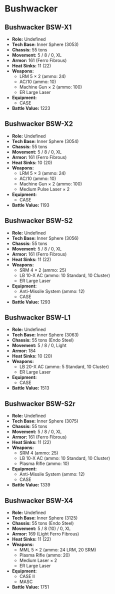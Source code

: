 # Bushwacker
## Bushwacker BSW-X1
- **Role:** Undefined
- **Tech Base:** Inner Sphere (3053)
- **Chassis:** 55 tons
- **Movement:** 5 / 8 / 0, XL
- **Armor:** 161 (Ferro Fibrous)
- **Heat Sinks:** 11 (22)
- **Weapons:**
  - LRM 5 × 2 (ammo: 24)
  - AC/10 (ammo: 10)
  - Machine Gun × 2 (ammo: 100)
  - ER Large Laser
- **Equipment:**
  - CASE
- **Battle Value:** 1223

## Bushwacker BSW-X2
- **Role:** Undefined
- **Tech Base:** Inner Sphere (3054)
- **Chassis:** 55 tons
- **Movement:** 5 / 8 / 0, XL
- **Armor:** 161 (Ferro Fibrous)
- **Heat Sinks:** 10 (20)
- **Weapons:**
  - LRM 5 × 3 (ammo: 24)
  - AC/10 (ammo: 10)
  - Machine Gun × 2 (ammo: 100)
  - Medium Pulse Laser × 2
- **Equipment:**
  - CASE
- **Battle Value:** 1193

## Bushwacker BSW-S2
- **Role:** Undefined
- **Tech Base:** Inner Sphere (3056)
- **Chassis:** 55 tons
- **Movement:** 5 / 8 / 0, XL
- **Armor:** 161 (Ferro Fibrous)
- **Heat Sinks:** 11 (22)
- **Weapons:**
  - SRM 4 × 2 (ammo: 25)
  - LB 10-X AC (ammo: 10 Standard, 10 Cluster)
  - ER Large Laser
- **Equipment:**
  - Anti-Missile System (ammo: 12)
  - CASE
- **Battle Value:** 1293

## Bushwacker BSW-L1
- **Role:** Undefined
- **Tech Base:** Inner Sphere (3063)
- **Chassis:** 55 tons (Endo Steel)
- **Movement:** 5 / 8 / 0, Light
- **Armor:** 184
- **Heat Sinks:** 10 (20)
- **Weapons:**
  - LB 20-X AC (ammo: 5 Standard, 10 Cluster)
  - ER Large Laser
- **Equipment:**
  - CASE
- **Battle Value:** 1513

## Bushwacker BSW-S2r
- **Role:** Undefined
- **Tech Base:** Inner Sphere (3075)
- **Chassis:** 55 tons
- **Movement:** 5 / 8 / 0, XL
- **Armor:** 161 (Ferro Fibrous)
- **Heat Sinks:** 11 (22)
- **Weapons:**
  - SRM 4 (ammo: 25)
  - LB 10-X AC (ammo: 10 Standard, 10 Cluster)
  - Plasma Rifle (ammo: 10)
- **Equipment:**
  - Anti-Missile System (ammo: 12)
  - CASE
- **Battle Value:** 1339

## Bushwacker BSW-X4
- **Role:** Undefined
- **Tech Base:** Inner Sphere (3125)
- **Chassis:** 55 tons (Endo Steel)
- **Movement:** 5 / 8 (10) / 0, XL
- **Armor:** 169 (Light Ferro Fibrous)
- **Heat Sinks:** 11 (22)
- **Weapons:**
  - MML 5 × 2 (ammo: 24 LRM, 20 SRM)
  - Plasma Rifle (ammo: 20)
  - Medium Laser × 2
  - ER Large Laser
- **Equipment:**
  - CASE II
  - MASC
- **Battle Value:** 1751

